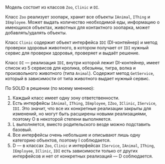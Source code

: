 Модель состоит из классов `Zoo`, `Clinic` и `DI`.

Класс `Zoo` реализует зоопарк, хранит все объекты `IAnimal`, `IThing` и `IEmployee`. Может выдать количество необходимой еды, информацию о имеющихся объектах, животных для контактного зоопарка, может добавлять/удалять объекты.

Класс `Clinic` содержит объект интерфейса `IDI` (DI-контейнер) и метод проверки здоровья животного, в котором получает от `IDI` нужный сервис для проверки здоровья, проверяет и выдаёт решение.

Класс `DI` — реализация `IDI`, внутри которой лежит DI-контейнер, имеет список из 5 сервисов для кролика, обезьяны, тигра, волка и произвольного животного (типа `Animal`). Содержит метод `GetService`, который в зависимости от типа животного выдает нужный сервис.

По SOLID в решении (по моему мнению):

1. Каждый класс имеет одну зону ответственности.
2. Есть интерфейсы `IAnimal`, `IThing`, `IEmployee`, `IZoo`, `IClinic`, `IService`, `IDI`. Это значит, что все их конкретные реализации закрыты для изменений, но могут быть расширены новыми реализациями, поэтому O в некоторой степени выполняется.
3. L выполняется, вместо родительского везде можно подставить базовый.
4. Все интерфейсы очень небольшие и описывают лишь одну категорию объектов, поэтому I соблюдается.
5. D — в классах `Zoo`, `Clinic` и интерфейсах `IService`, `IAnimal`, `IThing`, `IEmployee`, `IClinic`, `IDI` есть зависимости только от других интерфейсов и нет от конкретных реализаций — D соблюдается.
